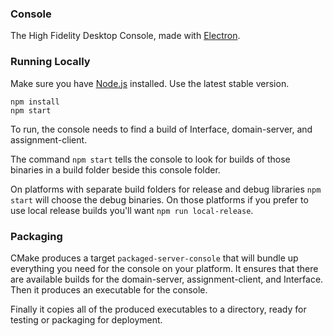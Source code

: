 ### Console

The High Fidelity Desktop Console, made with [Electron](http://electron.atom.io/).

### Running Locally

Make sure you have [Node.js](https://nodejs.org/en/) installed. Use the latest stable version.

```
npm install
npm start
```

To run, the console needs to find a build of Interface, domain-server, and assignment-client.

The command `npm start` tells the console to look for builds of those binaries in a build folder beside this console folder.

On platforms with separate build folders for release and debug libraries `npm start` will choose the debug binaries. On those platforms if you prefer to use local release builds you'll want `npm run local-release`.

### Packaging

CMake produces a target `packaged-server-console` that will bundle up everything you need for the console on your platform.
It ensures that there are available builds for the domain-server, assignment-client, and Interface. Then it produces an executable for the console.

Finally it copies all of the produced executables to a directory, ready for testing or packaging for deployment.
